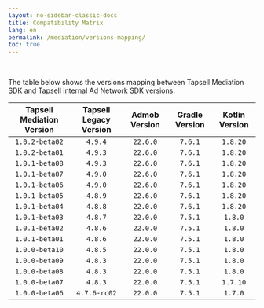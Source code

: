```yaml
---
layout: no-sidebar-classic-docs
title: Compatibility Matrix
lang: en
permalink: /mediation/versions-mapping/
toc: true
---
```


<br/>

The table below shows the versions mapping between Tapsell Mediation SDK and Tapsell internal Ad Network SDK versions.

| Tapsell Mediation Version | Tapsell Legacy Version | Admob Version | Gradle Version | Kotlin Version |
|:-------------------------:|:----------------------:|:-------------:|:--------------:|:--------------:|
|      `1.0.2-beta02`       |        `4.9.4`         |   `22.6.0`    |    `7.6.1`     |    `1.8.20`    |
|      `1.0.2-beta01`       |        `4.9.3`         |   `22.6.0`    |    `7.6.1`     |    `1.8.20`    |
|      `1.0.1-beta08`       |        `4.9.3`         |   `22.6.0`    |    `7.6.1`     |    `1.8.20`    |
|      `1.0.1-beta07`       |        `4.9.0`         |   `22.6.0`    |    `7.6.1`     |    `1.8.20`    |
|      `1.0.1-beta06`       |        `4.9.0`         |   `22.6.0`    |    `7.6.1`     |    `1.8.20`    |
|      `1.0.1-beta05`       |        `4.8.9`         |   `22.6.0`    |    `7.6.1`     |    `1.8.20`    |
|      `1.0.1-beta04`       |        `4.8.8`         |   `22.0.0`    |    `7.6.1`     |    `1.8.20`    |
|      `1.0.1-beta03`       |        `4.8.7`         |   `22.0.0`    |    `7.5.1`     |    `1.8.0`     |
|      `1.0.1-beta02`       |        `4.8.6`         |   `22.0.0`    |    `7.5.1`     |    `1.8.0`     |
|      `1.0.1-beta01`       |        `4.8.6`         |   `22.0.0`    |    `7.5.1`     |    `1.8.0`     |
|      `1.0.0-beta10`       |        `4.8.5`         |   `22.0.0`    |    `7.5.1`     |    `1.8.0`     |
|      `1.0.0-beta09`       |        `4.8.3`         |   `22.0.0`    |    `7.5.1`     |    `1.8.0`     |
|      `1.0.0-beta08`       |        `4.8.3`         |   `22.0.0`    |    `7.5.1`     |    `1.8.0`     |
|      `1.0.0-beta07`       |        `4.8.3`         |   `22.0.0`    |    `7.5.1`     |    `1.7.10`    |
|      `1.0.0-beta06`       |      `4.7.6-rc02`      |   `22.0.0`    |    `7.5.1`     |    `1.7.0`     |
